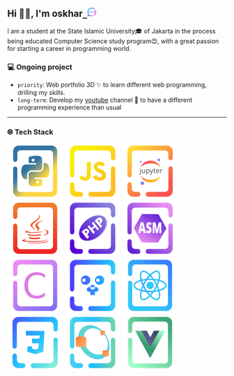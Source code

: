 ## Hi 👋🏼, I'm oskhar<a href="https://api.whatsapp.com/send?phone=6281386380481">&nbsp;&nbsp;<img width="22" src="docs/img/massage.svg"></img></a>

I am a student at the State Islamic University🎓 of Jakarta in the process being educated Computer Science study program😊, with a great passion for starting a career in programming world.

### 💻 Ongoing project

- `priority`: Web portfolio 3D ✨ to learn different web programming, drilling my skills.
- `long-term`: Develop my [youtube](https://www.youtube.com/@grtrick__) channel 🎥 to have a different programming experience than usual

---

### 🌐 Tech Stack

[![Python](./docs/img/Language/candy_img/python.svg)](https://github.com/MuhamadOskhar?tab=repositories&language=python)
[![JavaScript](./docs/img/Language/candy_img/javascript.svg)](https://github.com/MuhamadOskhar?tab=repositories&language=javascript)
[![JUPYTER](./docs/img/Language/candy_img/jupyter.svg)](https://github.com/MuhamadOskhar?tab=repositories&q=&type=&language=jupyter+notebook&sort=)
[![Java](./docs/img/Language/candy_img/java.svg)](https://github.com/MuhamadOskhar?tab=repositories&language=java)
[![PHP](./docs/img/Language/candy_img/php3.svg)](https://github.com/MuhamadOskhar?tab=repositories&language=php)
[![ASSEMBLY](./docs/img/Language/candy_img/assembly.svg)](https://github.com/MuhamadOskhar?tab=repositories&language=assembly)
[![C](./docs/img/Language/candy_img/csrc.svg)](https://github.com/MuhamadOskhar?tab=repositories&language=c)
[![VUE](./docs/img/Language/candy_img/go.svg)](https://github.com/MuhamadOskhar?tab=repositories&language=go)
[![VUE](./docs/img/Language/candy_img/react.svg)](https://github.com/MuhamadOskhar?tab=repositories&language=react)
[![CSS](./docs/img/Language/candy_img/css.svg)](https://github.com/MuhamadOskhar?tab=repositories&language=css)
[![CSS](./docs/img/Language/candy_img/octave.svg)](https://github.com/MuhamadOskhar?tab=repositories&language=matlab)
[![VUE](./docs/img/Language/candy_img/vue.svg)](https://github.com/MuhamadOskhar?tab=repositories&language=vue)
